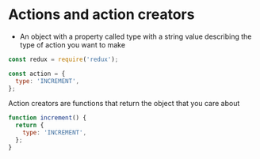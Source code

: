 # Actions and action creators

- An object with a property called type with a string value describing the type of action you want to make

```javascript
const redux = require('redux');

const action = {
  type: 'INCREMENT',
};
```

Action creators are functions that return the object that you care about

```javascript
function increment() {
  return {
    type: 'INCREMENT',
  };
}
```
